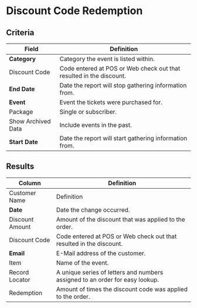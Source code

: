 # Discount Code Redemption

## Criteria

| **Field** | **Definition** |
| --- | --- |
| **Category** | Category the event is listed within. |
| Discount Code | Code entered at POS or Web check out that resulted in the discount. |
| **End Date** | Date the report will stop gathering information from. |
| **Event** | Event the tickets were purchased for. |
| Package | Single or subscriber.|
| Show Archived Data | Include events in the past.|
| **Start Date** | Date the report will start gathering information from. |

## Results

| **Column** | **Definition** |
| --- | --- |
| Customer Name | Definition |
| **Date** | Date the change occurred. |
| Discount Amount |  Amount of the discount that was applied to the order. |
| Discount Code | Code entered at POS or Web check out that resulted in the discount. |
| **Email** | E-Mail address of the customer. |
| Item | Name of the event. |
| Record Locator | A unique series of letters and numbers assigned to an order for easy lookup.|
| Redemption | Amount of times the discount code was applied to the order. |

